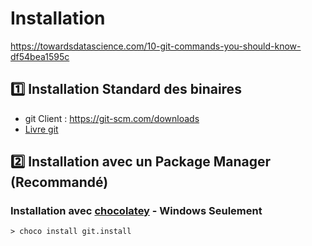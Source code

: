 # Installation


https://towardsdatascience.com/10-git-commands-you-should-know-df54bea1595c

## :one: Installation Standard des binaires

* git Client : https://git-scm.com/downloads  
* [Livre git](https://git-scm.com/book/fr/v2)


## :two: Installation avec un Package Manager (Recommandé)

### Installation avec [chocolatey](https://chocolatey.org) - Windows Seulement


```
> choco install git.install
```
